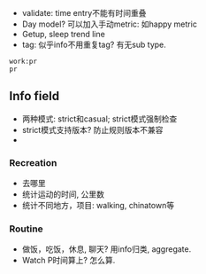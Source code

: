 
*  validate: time entry不能有时间重叠 
*  Day model? 可以加入手动metric: 如happy metric
*  Getup, sleep trend line
*  tag: 似乎info不用重复tag? 有无sub type.
```
work:pr
pr
```

## Info field

*  两种模式: strict和casual; strict模式强制检查
*  strict模式支持版本? 防止规则版本不兼容
*  

### Recreation

*  去哪里
*  统计运动的时间, 公里数
*  统计不同地方，项目: walking, chinatown等

### Routine

*  做饭，吃饭，休息, 聊天? 用info归类, aggregate.
*  Watch P时间算上? 怎么算. 